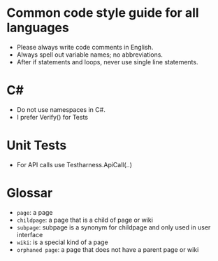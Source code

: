 # Common code style guide for all languages

- Please always write code comments in English.
- Always spell out variable names; no abbreviations.
- After if statements and loops, never use single line statements.

# C#

- Do not use namespaces in C#.
- I prefer Verify() for Tests

# Unit Tests

- For API calls use Testharness.ApiCall(..)
# Glossar

- `page`: a page
- `childpage`: a page that is a child of page or wiki
- `subpage`: subpage is a synonym for childpage and only used in user interface
- `wiki`: is a special kind of a page
- `orphaned page`: a page that does not have a parent page or wiki
